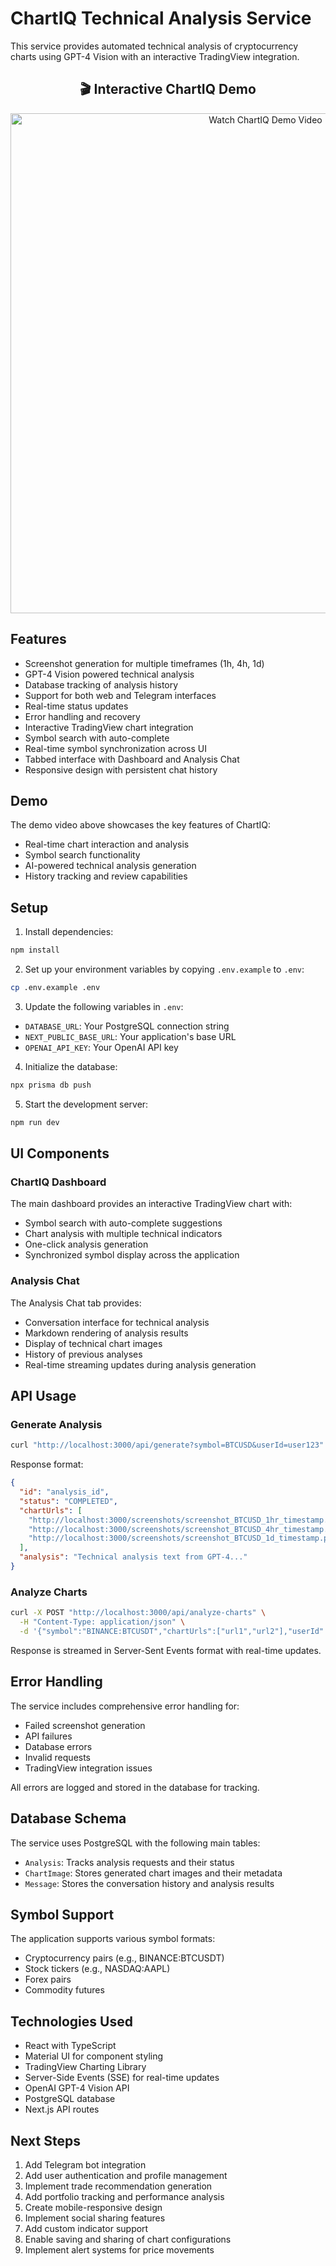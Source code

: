 # ChartIQ Technical Analysis Service

This service provides automated technical analysis of cryptocurrency charts using GPT-4 Vision with an interactive TradingView integration.

<div align="center">
  <h2>🎬 Interactive ChartIQ Demo</h2>

  <a href="https://drive.google.com/file/d/1GyEUt4m1pCgMxJFa3uC6vN2TOc5LcpcH/view?usp=sharing" target="_blank">
    <img width="800" src="https://img.shields.io/badge/▶️_Click_to_Watch_Demo_Video-4285F4?style=for-the-badge&logo=google-drive&logoColor=white&labelColor=101010" alt="Watch ChartIQ Demo Video">
  </a>
</div>

## Features

- Screenshot generation for multiple timeframes (1h, 4h, 1d)
- GPT-4 Vision powered technical analysis
- Database tracking of analysis history
- Support for both web and Telegram interfaces
- Real-time status updates
- Error handling and recovery
- Interactive TradingView chart integration
- Symbol search with auto-complete
- Real-time symbol synchronization across UI
- Tabbed interface with Dashboard and Analysis Chat
- Responsive design with persistent chat history

## Demo

The demo video above showcases the key features of ChartIQ:
- Real-time chart interaction and analysis
- Symbol search functionality
- AI-powered technical analysis generation
- History tracking and review capabilities

## Setup

1. Install dependencies:
```bash
npm install
```

2. Set up your environment variables by copying `.env.example` to `.env`:
```bash
cp .env.example .env
```

3. Update the following variables in `.env`:
- `DATABASE_URL`: Your PostgreSQL connection string
- `NEXT_PUBLIC_BASE_URL`: Your application's base URL
- `OPENAI_API_KEY`: Your OpenAI API key

4. Initialize the database:
```bash
npx prisma db push
```

5. Start the development server:
```bash
npm run dev
```

## UI Components

### ChartIQ Dashboard

The main dashboard provides an interactive TradingView chart with:
- Symbol search with auto-complete suggestions
- Chart analysis with multiple technical indicators
- One-click analysis generation
- Synchronized symbol display across the application

### Analysis Chat

The Analysis Chat tab provides:
- Conversation interface for technical analysis
- Markdown rendering of analysis results
- Display of technical chart images
- History of previous analyses
- Real-time streaming updates during analysis generation

## API Usage

### Generate Analysis

```bash
curl "http://localhost:3000/api/generate?symbol=BTCUSD&userId=user123"
```

Response format:
```json
{
  "id": "analysis_id",
  "status": "COMPLETED",
  "chartUrls": [
    "http://localhost:3000/screenshots/screenshot_BTCUSD_1hr_timestamp.png",
    "http://localhost:3000/screenshots/screenshot_BTCUSD_4hr_timestamp.png",
    "http://localhost:3000/screenshots/screenshot_BTCUSD_1d_timestamp.png"
  ],
  "analysis": "Technical analysis text from GPT-4..."
}
```

### Analyze Charts

```bash
curl -X POST "http://localhost:3000/api/analyze-charts" \
  -H "Content-Type: application/json" \
  -d '{"symbol":"BINANCE:BTCUSDT","chartUrls":["url1","url2"],"userId":"user123"}'
```

Response is streamed in Server-Sent Events format with real-time updates.

## Error Handling

The service includes comprehensive error handling for:
- Failed screenshot generation
- API failures
- Database errors
- Invalid requests
- TradingView integration issues

All errors are logged and stored in the database for tracking.

## Database Schema

The service uses PostgreSQL with the following main tables:
- `Analysis`: Tracks analysis requests and their status
- `ChartImage`: Stores generated chart images and their metadata
- `Message`: Stores the conversation history and analysis results

## Symbol Support

The application supports various symbol formats:
- Cryptocurrency pairs (e.g., BINANCE:BTCUSDT)
- Stock tickers (e.g., NASDAQ:AAPL)
- Forex pairs
- Commodity futures

## Technologies Used

- React with TypeScript
- Material UI for component styling
- TradingView Charting Library
- Server-Side Events (SSE) for real-time updates
- OpenAI GPT-4 Vision API
- PostgreSQL database
- Next.js API routes

## Next Steps

1. Add Telegram bot integration
2. Add user authentication and profile management
3. Implement trade recommendation generation
4. Add portfolio tracking and performance analysis
5. Create mobile-responsive design
6. Implement social sharing features
7. Add custom indicator support
8. Enable saving and sharing of chart configurations
9. Implement alert systems for price movements 